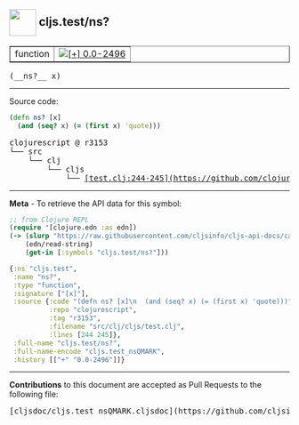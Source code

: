 ## <img width="48px" valign="middle" src="http://i.imgur.com/Hi20huC.png"> cljs.test/ns?

 <table border="1">
<tr>

<td>function</td>
<td><a href="https://github.com/cljsinfo/cljs-api-docs/tree/0.0-2496"><img valign="middle" alt="[+] 0.0-2496" src="https://img.shields.io/badge/+-0.0--2496-lightgrey.svg"></a> </td>
</tr>
</table>

 <samp>
(__ns?__ x)<br>
</samp>

---





Source code:

```clj
(defn ns? [x]
  (and (seq? x) (= (first x) 'quote)))
```

 <pre>
clojurescript @ r3153
└── src
    └── clj
        └── cljs
            └── <ins>[test.clj:244-245](https://github.com/clojure/clojurescript/blob/r3153/src/clj/cljs/test.clj#L244-L245)</ins>
</pre>


---

__Meta__ - To retrieve the API data for this symbol:

```clj
;; from Clojure REPL
(require '[clojure.edn :as edn])
(-> (slurp "https://raw.githubusercontent.com/cljsinfo/cljs-api-docs/catalog/cljs-api.edn")
    (edn/read-string)
    (get-in [:symbols "cljs.test/ns?"]))
```

```clj
{:ns "cljs.test",
 :name "ns?",
 :type "function",
 :signature ["[x]"],
 :source {:code "(defn ns? [x]\n  (and (seq? x) (= (first x) 'quote)))",
          :repo "clojurescript",
          :tag "r3153",
          :filename "src/clj/cljs/test.clj",
          :lines [244 245]},
 :full-name "cljs.test/ns?",
 :full-name-encode "cljs.test_nsQMARK",
 :history [["+" "0.0-2496"]]}

```

---

__Contributions__ to this document are accepted as Pull Requests to the following file:

 <pre>
[cljsdoc/cljs.test_nsQMARK.cljsdoc](https://github.com/cljsinfo/cljs-api-docs/blob/master/cljsdoc/cljs.test_nsQMARK.cljsdoc)
</pre>

